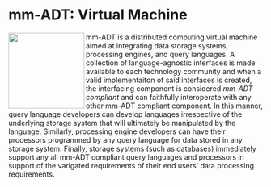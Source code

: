 # mm-ADT: Virtual Machine

<img src="http://www.mm-adt.org/assets/images/mm-adt-logo.png" align="left" width="150px"> mm-ADT is a distributed computing virtual machine aimed at integrating data storage systems, processing engines, and query languages. A collection of language-agnostic interfaces is made available to each technology community and when a valid implementaiton of said interfaces is created, the interfacing component is considered *mm-ADT compliant* and can faithfully interoperate with any other mm-ADT compliant component. In this manner, query language developers can develop languages irrespective of the underlying storage system that will ultimately be manipulated by the language. Similarly, processing engine developers can have their processors programmed by any query language for data stored in any storage system. Finally, storage systems (such as databases) immediately support any all mm-ADT compliant query languages and processors in support of the varigated requirements of their end users' data processing requirements.
